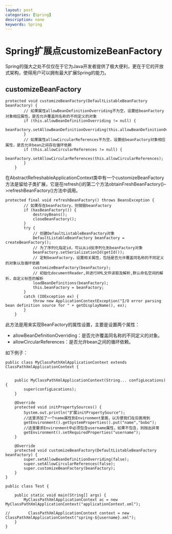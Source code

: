 ```yaml
---
layout: post
categories: [Spring]
description: none
keywords: Spring
---
```

# Spring扩展点customizeBeanFactory
Spring的强大之处不仅仅在于它为Java开发者提供了极大便利，更在于它的开放式架构，使得用户可以拥有最大扩展Spring的能力。

## customizeBeanFactory
```
protected void customizeBeanFactory(DefaultListableBeanFactory beanFactory) {
		// 如果属性allowBeanDefinitionOverriding不为空，设置给beanFactory对象相应属性，是否允许覆盖同名称的不同定义的对象
		if (this.allowBeanDefinitionOverriding != null) {
			beanFactory.setAllowBeanDefinitionOverriding(this.allowBeanDefinitionOverriding);
		}
		// 如果属性allowCircularReferences不为空，设置给beanFactory对象相应属性，是否允许bean之间存在循环依赖
		if (this.allowCircularReferences != null) {
			beanFactory.setAllowCircularReferences(this.allowCircularReferences);
		}
	}
```
在AbstractRefreshableApplicationContext类中有一个customizeBeanFactory方法是留给子类扩展，它是在refresh()的第二个方法obtainFreshBeanFactory()–>refreshBeanFactory()方法中调用。

```
protected final void refreshBeanFactory() throws BeansException {
		// 如果存在beanFactory，则销毁beanFactory
		if (hasBeanFactory()) {
			destroyBeans();
			closeBeanFactory();
		}
		try {
			// 创建DefaultListableBeanFactory对象
			DefaultListableBeanFactory beanFactory = createBeanFactory();
			// 为了序列化指定id，可以从id反序列化到beanFactory对象
			beanFactory.setSerializationId(getId());
			// 定制beanFactory，设置相关属性，包括是否允许覆盖同名称的不同定义的对象以及循环依赖
			customizeBeanFactory(beanFactory);
			// 初始化documentReader,并进行XML文件读取及解析,默认命名空间的解析，自定义标签的解析
			loadBeanDefinitions(beanFactory);
			this.beanFactory = beanFactory;
		}
		catch (IOException ex) {
			throw new ApplicationContextException("I/O error parsing bean definition source for " + getDisplayName(), ex);
		}
	}
```
此方法是用来实现BeanFactory的属性设置，主要是设置两个属性：
- allowBeanDefinitionOverriding：是否允许覆盖同名称的不同定义的对象。
- allowCircularReferences：是否允许bean之间的循环依赖。

如下例子：
```
public class MyClassPathXmlApplicationContext extends ClassPathXmlApplicationContext {


    public MyClassPathXmlApplicationContext(String... configLocations){
        super(configLocations);
    }

    @Override
    protected void initPropertySources() {
        System.out.println("扩展initPropertySource");
        //这里添加了一个name属性到Environment里面，以方便我们在后面用到
        getEnvironment().getSystemProperties().put("name","bobo");
        //这里要求Environment中必须包含username属性，如果不包含，则抛出异常
        getEnvironment().setRequiredProperties("username");
    }

    @Override
    protected void customizeBeanFactory(DefaultListableBeanFactory beanFactory) {
        super.setAllowBeanDefinitionOverriding(false);
        super.setAllowCircularReferences(false);
        super.customizeBeanFactory(beanFactory);
    }
}
```

```
public class Test {

    public static void main(String[] args) {
        MyClassPathXmlApplicationContext ac = new MyClassPathXmlApplicationContext("applicationContext.xml");

//        ClassPathXmlApplicationContext context = new ClassPathXmlApplicationContext("spring-${username}.xml");
    }
}
```



















